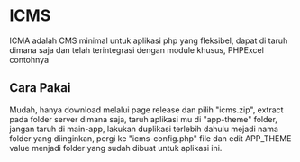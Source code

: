 # ICMS
ICMA adalah CMS minimal untuk aplikasi php yang fleksibel, dapat di taruh dimana saja dan telah terintegrasi dengan module khusus, PHPExcel contohnya

## Cara Pakai
Mudah, hanya download melalui page release dan pilih "icms.zip", 
extract pada folder server dimana saja, taruh aplikasi mu di "app-theme" folder, 
jangan taruh di main-app, lakukan duplikasi terlebih dahulu mejadi nama folder yang diinginkan, 
pergi ke "icms-config.php" file dan edit APP_THEME value menjadi folder yang sudah dibuat untuk aplikasi ini.
